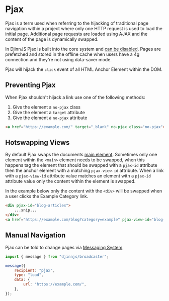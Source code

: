 # Pjax

Pjax is a term used when referring to the hijacking of traditional page navigation within a project where only one HTTP request is used to load the initial page. Additional page requests are loaded using AJAX and the content of the page is dynamically swapped.

In DjinnJS Pjax is built into the core system and [can be disabled](/guides/configuration#pjax). Pages are prefetched and stored in the offline cache when users have a 4g connection and they're not using data-saver mode.

Pjax will hijack the `click` event of all HTML Anchor Element within the DOM.

## Preventing Pjax

When Pjax shouldn't hijack a link use one of the following methods:

1. Give the element a `no-pjax` class
1. Give the element a `target` attribute
1. Give the element a `no-pjax` attribute

```html
<a href="https://example.com/" target="_blank" no-pjax class="no-pjax">Click Here</a>
```

## Hotswapping Views

By default Pjax swaps the documents [main element](https://developer.mozilla.org/en-US/docs/Web/HTML/Element/main). Sometimes only one element within the `<main>` element needs to be swapped, when this happens tag the element that should be swapped with a `pjax-id` attribute then the anchor element with a matching `pjax-view-id` attribute. When a link with a `pjax-view-id` attribute value matches an element with a `pjax-id` attribute value only the content within the element is swapped.

In the example below only the content with the `<div>` will be swapped when a user clicks the Example Category link.

```html
<div pjax-id="blog-articles">
    ...snip...
</div>
<a href="https://example.com/blog?category=example" pjax-view-id="blog-articles">Example Category</a>
```

## Manual Navigation

Pjax can be told to change pages via [Messaging System](/core/messaging).

```javascript
import { message } from "djinnjs/broadcaster";

message({
    recipient: "pjax",
    type: "load",
    data: {
        url: "https://example.com/",
    },
});
```

